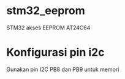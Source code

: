 # stm32_eeprom
STM32 akses EEPROM AT24C64

# Konfigurasi pin i2c
Gunakan pin I2C PB8 dan PB9 untuk memori